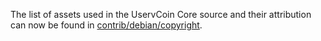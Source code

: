 The list of assets used in the UservCoin Core source and their attribution can now be found in [contrib/debian/copyright](../contrib/debian/copyright).
